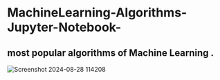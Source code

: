 # MachineLearning-Algorithms-Jupyter-Notebook-

most popular algorithms of  Machine Learning .
---------------------------------
![Screenshot 2024-08-28 114208](https://github.com/user-attachments/assets/0d43d380-e3f6-4426-9994-9aa048be93d7 )

